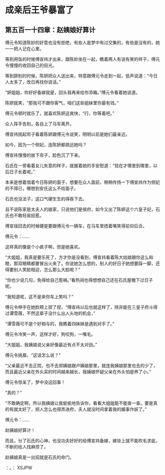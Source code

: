# 成亲后王爷暴富了 
 ## 第五百一十四章：赵姨娘好算计
  傅元令知道陈妙的好意也没有拒绝，有些人是梦中有过交集的，有些是没有的，她一一把人记在心里。  
  
 等到用饭的时候傅宣祎才出来，跟陈妙坐在一起，瞧着两人有说有笑的样子，傅元令慢慢的收回自己的目光。  
  
 等到辞别的时候，陈妍把众人送出来，特意跟傅元令走到一起，低声说道：“今日人太多了，改日再找你说话。”  
  
 “妍姐姐，你好好备嫁就是，回头我再来给你添箱。”傅元令看着她说道。  
  
 陈妍就笑，“那我可不跟你客气，咱们这些姐妹里你最有钱。”  
  
 傅元令顿时就乐了，就喜欢陈妍这爽快，“行，你等着吧。”  
  
 众人挥手告别，各自上了马车离开。  
  
 傅宣祎挑起帘子看着陈妍跟傅元令说笑，明明以前是她们最亲近。  
  
 如今，因为一个侧妃，连陈妍都疏远她吗？  
  
 傅宣祎慢慢的放下帘子，脸色沉了下来。  
  
 石氏在一旁看着女儿失意的样子，就握着她的手安慰道：“现在才哪里到哪里，以后日子长着呢。”  
  
 本来是想着借着今日陈妍的面子，想要在众人面前，稍稍传扬一下傅宣祎作为侧妃的不得已，哪想到安氏这么不给面子。  
  
 石氏也没法子，这口气硬生生的得吞下去。  
  
 且不说陈家是太夫人的娘家，只说他们是侯府，如今又出了陈妍这个六皇子妃，石氏也不敢轻易招惹。  
  
 傅宣瑶回去的时候硬是要跟傅元令一辆车，在马车里捂着嘴笑得前仰后合。  
  
 傅元令：……  
  
 这样真的像是个小疯子啊，但是她喜欢。  
  
 “大姐姐，我真是要乐死了，方才你是没看到，傅宣祎看着陈大姑娘跟你这么和睦，那双眼睛都要冒出火来了。你说她怎么想的，别人的好日子她想要踩一脚，还得要别人笑脸相迎，怎么那么大脸呢？”  
  
 “你也少说几句，免得给自己惹祸。”看热闹也得想想自己还在石氏屋檐下过日子呢。  
  
 “我知道呢，这不是来你车上笑吗？”  
  
 傅元令伸手在她脸颊上捏了捏，“傅宣祎以后也就这样了，除非能在三皇子府斗得过谭雪薇，不然这辈子没什么出人头地的机会，”  
  
 “谭雪薇可不是个好相与的，我瞧着四妹妹是遇到对手了。”  
  
 傅元令冷笑一声，这样才好，狗咬狗，一嘴毛。  
  
 “大姐姐，我姨娘说父亲好像最近有点不太对劲。”  
  
 傅元令挑眉，“这话怎么说？”  
  
 “父亲最近不去正院，也不去郑姨娘跟卢姨娘那里，就连我姨娘那里也去的少了，而且最近父亲在外头呆的时间越来越长，我姨娘怀疑父亲在外头怕是养了小。”  
  
 傅元令惊呆了，梦中没这回事！  
  
 “真的？”  
  
 “不敢确定啊，所以我姨娘让我偷偷地告诉你，看看大姐姐能不能查一查。要是真的有就太好了，把人怎么也得弄进府，夫人就没时间拿着我的婚事作妖了。”  
  
 傅元令：……  
  
 赵姨娘好算计！  
  
 而且，分了石氏的心神，也没功夫好好的给傅宣祎备嫁，嫁妆上就不能吹毛求疵，不断的给人找麻烦了。  
  
 赵姨娘真是一出招就是石氏的命门。  
  
 ：。： 
XSJPW